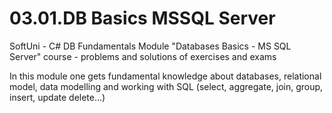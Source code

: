# 03.01.DB Basics MSSQL Server
SoftUni - C# DB Fundamentals Module
"Databases Basics - MS SQL Server" course - problems and solutions of exercises and exams


In this module one gets fundamental knowledge about databases, relational model, data modelling and working with SQL (select, aggregate, join, group, insert, update delete...)